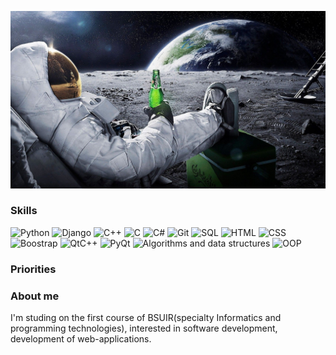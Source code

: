 [![Header](https://github.com/PashaDem/PashaDem/blob/main/assets/1920x1080-Wallpaper-Find-best-latest-1920x1080-Wallpaper-in-.jpg)](https://vk.com/rekaispiva)

### Skills
![Python](https://img.shields.io/badge/Python-black?style=for-the-badge&logo=python&logoColor=green)
![Django](https://img.shields.io/badge/Django-black?style=for-the-badge&logo=django&logoColor=yellow)
![C++](https://img.shields.io/badge/C++-black?style=for-the-badge&logo=C%2b%2b&logoColor=white)
![C](https://img.shields.io/badge/C-black?style=for-the-badge&logo=C&logoColor=white)
![C#](https://img.shields.io/badge/С%23-black?style=for-the-badge&logo=CSharp&logoColor=white)
![Git](https://img.shields.io/badge/Git-black?style=for-the-badge&logo=git&logoColor=red)
![SQL](https://img.shields.io/badge/SQL-black?style=for-the-badge&logo=SQLite&logoColor=red)
![HTML](https://img.shields.io/badge/HTML-black?style=for-the-badge&logo=Html&logoColor=red)
![CSS](https://img.shields.io/badge/CSS-black?style=for-the-badge&logo=CSS&logoColor=red)
![Boostrap](https://img.shields.io/badge/Bootstrap-black?style=for-the-badge&logo=Bootstrap&logoColor=purplr)
![QtC++](https://img.shields.io/badge/Qt_C++-black?style=for-the-badge&logo=Qt&logoColor=green)
![PyQt](https://img.shields.io/badge/PyQt-black?style=for-the-badge&logo=Qt&logoColor=green)
![Algorithms and data structures](https://img.shields.io/badge/Algorithms_and_data_structures-black?style=for-the-badge&logo=algorithm&logoColor=red)
![OOP](https://img.shields.io/badge/OOP-black?style=for-the-badge&logo=OOP&logoColor=red)

### Priorities


### About me
I'm studing on the first course of BSUIR(specialty Informatics and programming technologies), interested in software development, development of web-applications.
